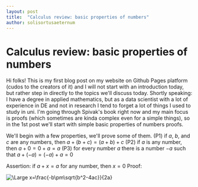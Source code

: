 ```yaml
---
layout: post
title:  "Calculus review: basic properties of numbers"
author: solisortusaeternum
---
```



# Calculus review: basic properties of numbers

Hi folks!
This is my first blog post on my website on Github Pages platform (cudos to the creators of it) and I will not start with an introduction today, but rather step in directly to the topics we'll discuss today.
Shortly speaking: I have a degree in applied mathematics, but as a data scientist with a lot of experience in DE and not in research I tend to forget a lot of things I used to study in uni. I'm going through Spivak's book right now and my main focus is proofs (which sometimes are kinda complex even for a simple things), so in the 1st post we'll start with simple basic properties of numbers proofs.

We'll begin with a few properties, we'll prove some of them.
(P1) if $a$, $b$, and $c$ are any numbers, then $a + (b + c) = (a + b) + c$
(P2) if $a$ is any number, then $a + 0 = 0 + a = a$
(P3) for every number $a$ there is a number $-a$ such that $a + (-a) = (-a) + a = 0$

Assertion: if $a + x = a$ for any number, then $x = 0$
Proof:

![\Large x=\frac{-b\pm\sqrt{b^2-4ac}}{2a}](https://latex.codecogs.com/svg.latex?\Large&space;x=\frac{-b\pm\sqrt{b^2-4ac}}{2a}) 
